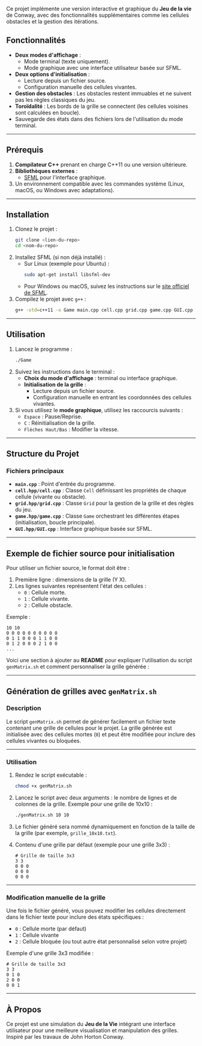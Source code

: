 Ce projet implémente une version interactive et graphique du **Jeu de la vie** de Conway, avec des fonctionnalités supplémentaires comme les cellules obstacles et la gestion des itérations.

## Fonctionnalités
- **Deux modes d'affichage** :
  - Mode terminal (texte uniquement).
  - Mode graphique avec une interface utilisateur basée sur SFML.
- **Deux options d'initialisation** :
  - Lecture depuis un fichier source.
  - Configuration manuelle des cellules vivantes.
- **Gestion des obstacles** : Les obstacles restent immuables et ne suivent pas les règles classiques du jeu.
- **Toroïdalité** : Les bords de la grille se connectent (les cellules voisines sont calculées en boucle).
- Sauvegarde des états dans des fichiers lors de l'utilisation du mode terminal.

---

## Prérequis

1. **Compilateur C++** prenant en charge C++11 ou une version ultérieure.
2. **Bibliothèques externes** :
   - [SFML](https://www.sfml-dev.org/) pour l'interface graphique.
3. Un environnement compatible avec les commandes système (Linux, macOS, ou Windows avec adaptations).

---

## Installation

1. Clonez le projet :
   ```bash
   git clone <lien-du-repo>
   cd <nom-du-repo>
   ```
2. Installez SFML (si non déjà installé) :
   - Sur Linux (exemple pour Ubuntu) :
     ```bash
     sudo apt-get install libsfml-dev
     ```
   - Pour Windows ou macOS, suivez les instructions sur le [site officiel de SFML](https://www.sfml-dev.org/download.php).
3. Compilez le projet avec `g++` :
   ```bash
   g++ -std=c++11 -o Game main.cpp cell.cpp grid.cpp game.cpp GUI.cpp -lsfml-graphics -lsfml-window -lsfml-system
   ```

---

## Utilisation

1. Lancez le programme :
   ```bash
   ./Game
   ```
2. Suivez les instructions dans le terminal :
   - **Choix du mode d'affichage** : terminal ou interface graphique.
   - **Initialisation de la grille** :
     - Lecture depuis un fichier source.
     - Configuration manuelle en entrant les coordonnées des cellules vivantes.
3. Si vous utilisez le **mode graphique**, utilisez les raccourcis suivants :
   - `Espace` : Pause/Reprise.
   - `C` : Réinitialisation de la grille.
   - `Flèches Haut/Bas` : Modifier la vitesse.

---

## Structure du Projet

### Fichiers principaux
- **`main.cpp`** : Point d'entrée du programme.
- **`cell.hpp/cell.cpp`** : Classe `Cell` définissant les propriétés de chaque cellule (vivante ou obstacle).
- **`grid.hpp/grid.cpp`** : Classe `Grid` pour la gestion de la grille et des règles du jeu.
- **`game.hpp/game.cpp`** : Classe `Game` orchestrant les différentes étapes (initialisation, boucle principale).
- **`GUI.hpp/GUI.cpp`** : Interface graphique basée sur SFML.

---

## Exemple de fichier source pour initialisation

Pour utiliser un fichier source, le format doit être :
1. Première ligne : dimensions de la grille (Y X).
2. Les lignes suivantes représentent l'état des cellules :
   - `0` : Cellule morte.
   - `1` : Cellule vivante.
   - `2` : Cellule obstacle.

Exemple :
```
10 10
0 0 0 0 0 0 0 0 0 0
0 1 1 0 0 0 1 1 0 0
0 1 2 0 0 0 2 1 0 0
...
```
Voici une section à ajouter au **README** pour expliquer l'utilisation du script `genMatrix.sh` et comment personnaliser la grille générée :

---

## Génération de grilles avec `genMatrix.sh`

### Description
Le script `genMatrix.sh` permet de générer facilement un fichier texte contenant une grille de cellules pour le projet. La grille générée est initialisée avec des cellules mortes (`0`) et peut être modifiée pour inclure des cellules vivantes ou bloquées.

---

### Utilisation

1. Rendez le script exécutable :
   ```bash
   chmod +x genMatrix.sh
   ```

2. Lancez le script avec deux arguments : le nombre de lignes et de colonnes de la grille.
   Exemple pour une grille de 10x10 :
   ```bash
   ./genMatrix.sh 10 10
   ```

3. Le fichier généré sera nommé dynamiquement en fonction de la taille de la grille (par exemple, `grille_10x10.txt`).

4. Contenu d'une grille par défaut (exemple pour une grille 3x3) :
   ```
   # Grille de taille 3x3
   3 3
   0 0 0 
   0 0 0 
   0 0 0
   ```

---

### Modification manuelle de la grille
Une fois le fichier généré, vous pouvez modifier les cellules directement dans le fichier texte pour inclure des états spécifiques :
- `0` : Cellule morte (par défaut)
- `1` : Cellule vivante
- `2` : Cellule bloquée (ou tout autre état personnalisé selon votre projet)

Exemple d'une grille 3x3 modifiée :
```
# Grille de taille 3x3
3 3
0 1 0 
2 0 0 
0 0 1
```
---

## À Propos

Ce projet est une simulation du **Jeu de la Vie** intégrant une interface utilisateur pour une meilleure visualisation et manipulation des grilles.  
Inspiré par les travaux de John Horton Conway.
